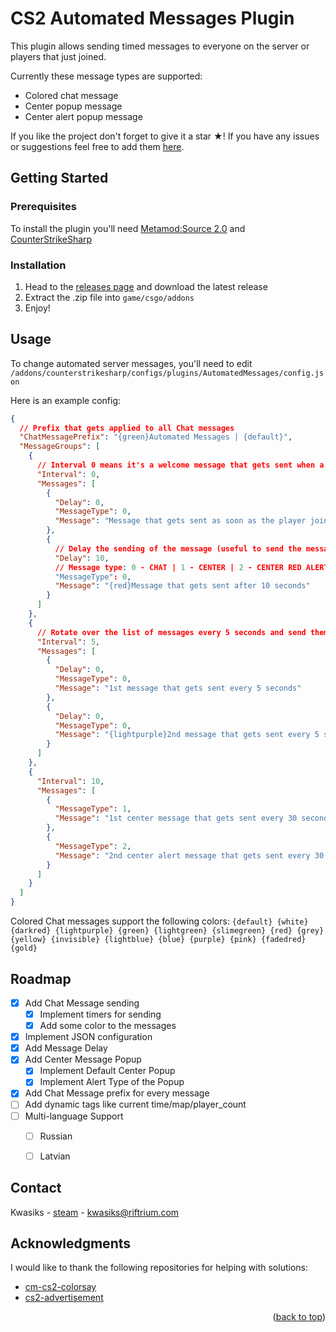 
<!-- ABOUT THE PROJECT -->
# CS2 Automated Messages Plugin

This plugin allows sending timed messages to everyone on the server or players that just joined.

Currently these message types are supported:
* Colored chat message
* Center popup message
* Center alert popup message


If you like the project don't forget to give it a star ★! If you have any issues or suggestions feel free to add them [here](https://github.com/Fisers/cs2-automated-messages/issues "here").

<!-- GETTING STARTED -->
## Getting Started

### Prerequisites

To install the plugin you'll need [Metamod:Source 2.0](https://www.metamodsource.net/downloads.php/?branch=master "Metamod:Source 2.0") and [CounterStrikeSharp](https://docs.cssharp.dev/docs/guides/getting-started.html "CounterStrikeSharp")

### Installation

1. Head to the [releases page](https://github.com/Fisers/cs2-automated-messages/releases "releases page") and download the latest release
2. Extract the .zip file into `game/csgo/addons`
3. Enjoy!


<!-- USAGE EXAMPLES -->
## Usage

To change automated server messages, you'll need to edit `/addons/counterstrikesharp/configs/plugins/AutomatedMessages/config.json`

Here is an example config:
```json
{
  // Prefix that gets applied to all Chat messages
  "ChatMessagePrefix": "{green}Automated Messages | {default}",
  "MessageGroups": [
    {
	  // Interval 0 means it's a welcome message that gets sent when a player joins
      "Interval": 0,
      "Messages": [
        {
          "Delay": 0,
          "MessageType": 0,
          "Message": "Message that gets sent as soon as the player joins"
        },
        {
		  // Delay the sending of the message (useful to send the message after other plugins)
          "Delay": 10,
		  // Message type: 0 - CHAT | 1 - CENTER | 2 - CENTER RED ALERT
          "MessageType": 0,
          "Message": "{red}Message that gets sent after 10 seconds"
        }
      ]
    },
    {
	  // Rotate over the list of messages every 5 seconds and send them
      "Interval": 5,
      "Messages": [
        {
          "Delay": 0,
          "MessageType": 0,
          "Message": "1st message that gets sent every 5 seconds"
        },
        {
          "Delay": 0,
          "MessageType": 0,
          "Message": "{lightpurple}2nd message that gets sent every 5 seconds"
        }
      ]
    },
    {
      "Interval": 10,
      "Messages": [
        {
          "MessageType": 1,
          "Message": "1st center message that gets sent every 30 seconds"
        },
        {
          "MessageType": 2,
          "Message": "2nd center alert message that gets sent every 30 seconds"
        }
      ]
    }
  ]
}
```
Colored Chat messages support the following colors:
`{default} {white} {darkred} {lightpurple} {green} {lightgreen} {slimegreen} {red} {grey} {yellow} {invisible} {lightblue} {blue} {purple} {pink} {fadedred} {gold}`


<!-- ROADMAP -->
## Roadmap

- [x] Add Chat Message sending
	- [x] Implement timers for sending
	- [x] Add some color to the messages
- [x] Implement JSON configuration
- [x] Add Message Delay
- [x] Add Center Message Popup
	- [x] Implement Default Center Popup
	- [x] Implement Alert Type of the Popup
- [x] Add Chat Message prefix for every message
- [ ] Add dynamic tags like current time/map/player_count
- [ ] Multi-language Support
    - [ ] Russian
    - [ ] Latvian


<!-- CONTACT -->
## Contact

Kwasiks - [steam](https://steamcommunity.com/id/pushka_/) - kwasiks@riftrium.com


<!-- ACKNOWLEDGMENTS -->
## Acknowledgments

I would like to thank the following repositories for helping with solutions:

* [cm-cs2-colorsay ](https://github.com/Challengermode/cm-cs2-colorsay)
* [cs2-advertisement ](https://github.com/partiusfabaa/cs2-advertisement)

<p align="right">(<a href="#readme-top">back to top</a>)</p>
